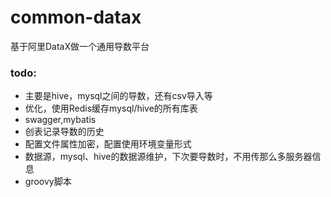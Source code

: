 # common-datax
基于阿里DataX做一个通用导数平台

### todo:
- 主要是hive，mysql之间的导数，还有csv导入等
- 优化，使用Redis缓存mysql/hive的所有库表
- swagger,mybatis
- 创表记录导数的历史
- 配置文件属性加密，配置使用环境变量形式
- 数据源，mysql、hive的数据源维护，下次要导数时，不用传那么多服务器信息
- groovy脚本